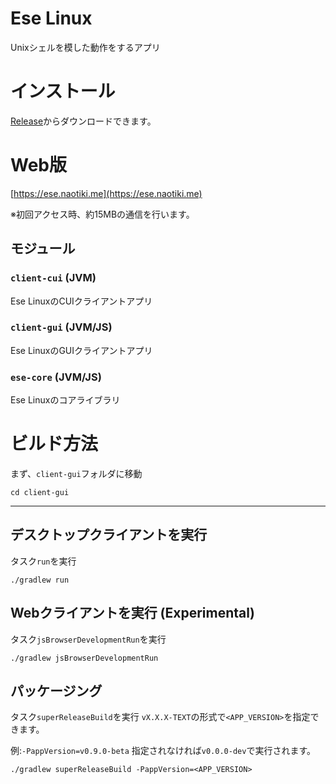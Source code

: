 # Ese Linux
Unixシェルを模した動作をするアプリ
# インストール
[Release](https://github.com/naotiki/EseLinux/releases/latest)からダウンロードできます。
# Web版
[https://ese.naotiki.me](https://ese.naotiki.me)

※初回アクセス時、約15MBの通信を行います。
## モジュール
### `client-cui` (JVM)
Ese LinuxのCUIクライアントアプリ
### `client-gui` (JVM/JS)
Ese LinuxのGUIクライアントアプリ
### `ese-core` (JVM/JS)
Ese Linuxのコアライブラリ

# ビルド方法
まず、`client-gui`フォルダに移動
```shell
cd client-gui
```
---
## デスクトップクライアントを実行
タスク`run`を実行
```shell
./gradlew run
```
## Webクライアントを実行 (Experimental)
タスク`jsBrowserDevelopmentRun`を実行
```shell
./gradlew jsBrowserDevelopmentRun
```
## パッケージング
タスク`superReleaseBuild`を実行
`vX.X.X-TEXT`の形式で`<APP_VERSION>`を指定できます。

例:`-PappVersion=v0.9.0-beta`
指定されなければ`v0.0.0-dev`で実行されます。
```shell
./gradlew superReleaseBuild -PappVersion=<APP_VERSION>
```
